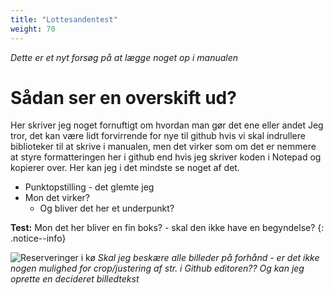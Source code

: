 ```yaml
---
title: "Lottesandentest"
weight: 70
---
```


*Dette er et nyt forsøg på at lægge noget op i manualen*
# Sådan ser en overskift ud?
Her skriver jeg noget fornuftigt om hvordan man gør det ene eller andet
Jeg tror, det kan være lidt forvirrende for nye til github hvis vi skal indrullere biblioteker til at skrive i manualen, men det virker som om det er nemmere at styre formatteringen her i github end hvis jeg skriver koden i Notepad og kopierer over. Her kan jeg i det mindste se noget af det.
- Punktopstilling - det glemte jeg
- Mon det virker?
  - Og bliver det her et underpunkt?

**Test:** Mon det her bliver en fin boks? - skal den ikke have en begyndelse?
{: .notice--info}

![Reserveringer i kø](https://user-images.githubusercontent.com/113546465/195803332-e3c7e836-12ee-423c-a708-33f3ab8e6069.png)
*Skal jeg beskære alle billeder på forhånd - er det ikke nogen mulighed for crop/justering af str. i Github editoren?? Og kan jeg oprette en decideret billedtekst*
